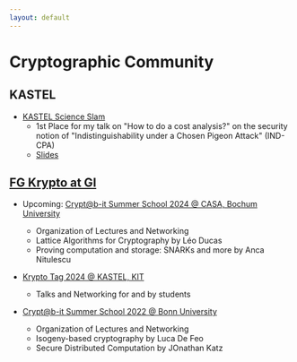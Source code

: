 ```yaml
---
layout: default
---
```


# Cryptographic Community


## KASTEL

* [KASTEL Science Slam](https://cii.aifb.kit.edu/2102.php)
	* 1st Place for my talk on "How to do a cost analysis?" on the security notion of "Indistinguishability under a Chosen Pigeon Attack" (IND-CPA)
	* [Slides](Slides/KASTELScienceSlam24.pdf)

## [FG Krypto at GI](https://fg-krypto.gi.de/)

* Upcoming: [Crypt@b-it Summer School 2024 @ CASA, Bochum University](https://cryptabit.bit.uni-bonn.de/2024)
	* Organization of Lectures and Networking
	* Lattice Algorithms for Cryptography by Léo Ducas
	* Proving computation and storage: SNARKs and more by Anca Nitulescu

* [Krypto Tag 2024 @ KASTEL, KIT](https://fg-krypto.gi.de/krypto-tag)
	* Talks and Networking for and by students 


* [Crypt@b-it Summer School 2022 @ Bonn University](https://cryptabit.bit.uni-bonn.de/2022)
	* Organization of Lectures and Networking
	* Isogeny-based cryptography by Luca De Feo
	* Secure Distributed Computation by JOnathan Katz